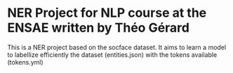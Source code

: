 # NER Project for NLP course at the ENSAE written by Théo Gérard

This is a NER project based on the socface dataset. It aims to learn a model to labellize efficiently the dataset (entities.json) with the tokens available (tokens.yml)
